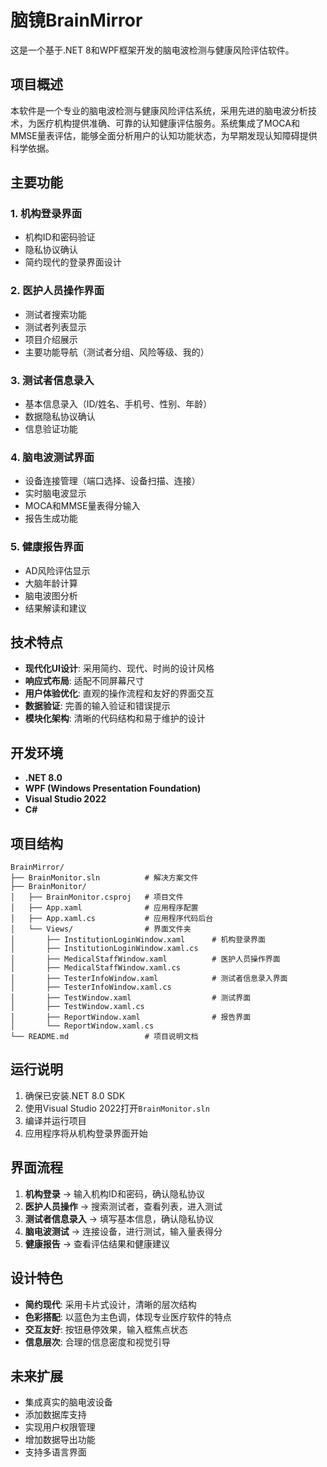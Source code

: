 # 脑镜BrainMirror

这是一个基于.NET 8和WPF框架开发的脑电波检测与健康风险评估软件。

## 项目概述

本软件是一个专业的脑电波检测与健康风险评估系统，采用先进的脑电波分析技术，为医疗机构提供准确、可靠的认知健康评估服务。系统集成了MOCA和MMSE量表评估，能够全面分析用户的认知功能状态，为早期发现认知障碍提供科学依据。

## 主要功能

### 1. 机构登录界面
- 机构ID和密码验证
- 隐私协议确认
- 简约现代的登录界面设计

### 2. 医护人员操作界面
- 测试者搜索功能
- 测试者列表显示
- 项目介绍展示
- 主要功能导航（测试者分组、风险等级、我的）

### 3. 测试者信息录入
- 基本信息录入（ID/姓名、手机号、性别、年龄）
- 数据隐私协议确认
- 信息验证功能

### 4. 脑电波测试界面
- 设备连接管理（端口选择、设备扫描、连接）
- 实时脑电波显示
- MOCA和MMSE量表得分输入
- 报告生成功能

### 5. 健康报告界面
- AD风险评估显示
- 大脑年龄计算
- 脑电波图分析
- 结果解读和建议

## 技术特点

- **现代化UI设计**: 采用简约、现代、时尚的设计风格
- **响应式布局**: 适配不同屏幕尺寸
- **用户体验优化**: 直观的操作流程和友好的界面交互
- **数据验证**: 完善的输入验证和错误提示
- **模块化架构**: 清晰的代码结构和易于维护的设计

## 开发环境

- **.NET 8.0**
- **WPF (Windows Presentation Foundation)**
- **Visual Studio 2022**
- **C#**

## 项目结构

```
BrainMirror/
├── BrainMonitor.sln          # 解决方案文件
├── BrainMonitor/
│   ├── BrainMonitor.csproj   # 项目文件
│   ├── App.xaml              # 应用程序配置
│   ├── App.xaml.cs           # 应用程序代码后台
│   └── Views/                # 界面文件夹
│       ├── InstitutionLoginWindow.xaml      # 机构登录界面
│       ├── InstitutionLoginWindow.xaml.cs
│       ├── MedicalStaffWindow.xaml          # 医护人员操作界面
│       ├── MedicalStaffWindow.xaml.cs
│       ├── TesterInfoWindow.xaml            # 测试者信息录入界面
│       ├── TesterInfoWindow.xaml.cs
│       ├── TestWindow.xaml                  # 测试界面
│       ├── TestWindow.xaml.cs
│       ├── ReportWindow.xaml                # 报告界面
│       └── ReportWindow.xaml.cs
└── README.md                 # 项目说明文档
```

## 运行说明

1. 确保已安装.NET 8.0 SDK
2. 使用Visual Studio 2022打开`BrainMonitor.sln`
3. 编译并运行项目
4. 应用程序将从机构登录界面开始

## 界面流程

1. **机构登录** → 输入机构ID和密码，确认隐私协议
2. **医护人员操作** → 搜索测试者，查看列表，进入测试
3. **测试者信息录入** → 填写基本信息，确认隐私协议
4. **脑电波测试** → 连接设备，进行测试，输入量表得分
5. **健康报告** → 查看评估结果和健康建议

## 设计特色

- **简约现代**: 采用卡片式设计，清晰的层次结构
- **色彩搭配**: 以蓝色为主色调，体现专业医疗软件的特点
- **交互友好**: 按钮悬停效果，输入框焦点状态
- **信息层次**: 合理的信息密度和视觉引导

## 未来扩展

- 集成真实的脑电波设备
- 添加数据库支持
- 实现用户权限管理
- 增加数据导出功能
- 支持多语言界面 
